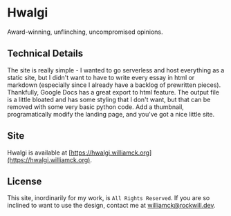 # Hwalgi
Award-winning, unflinching, uncompromised opinions.
## Technical Details
The site is really simple - I wanted to go serverless and host everything as a static site, but I didn't want to have to write every essay in html or markdown (especially since I already have a backlog of prewritten pieces).  
Thankfully, Google Docs has a great export to html feature. The output file is a little bloated and has some styling that I don't want, but that can be removed with some very basic python code. Add a thumbnail, programatically modify the landing page, and you've got a nice little site.
## Site
Hwalgi is available at [https://hwalgi.williamck.org](https://hwalgi.williamck.org).
## License
This site, inordinarily for my work, is `All Rights Reserved`. If you are so inclined to want to use the design, contact me at [williamck@rockwill.dev](mailto:williamck@rockwill.dev).